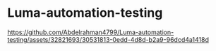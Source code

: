 ﻿# Luma-automation-testing


https://github.com/Abdelrahman4799/Luma-automation-testing/assets/32821693/30531813-0edd-4d8d-b2a9-96dcd4a1418d

